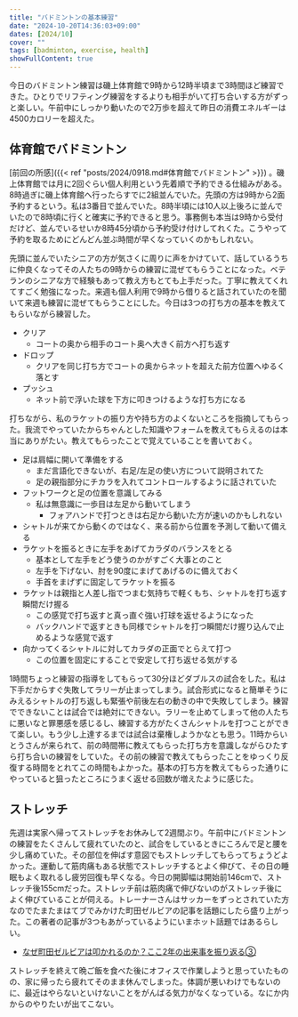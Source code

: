 ```yaml
---
title: "バドミントンの基本練習"
date: "2024-10-20T14:36:03+09:00"
dates: [2024/10]
cover: ""
tags: [badminton, exercise, health]
showFullContent: true
---
```


今日のバドミントン練習は磯上体育館で9時から12時半頃まで3時間ほど練習できた。ひとりでリフティング練習をするよりも相手がいて打ち合いする方がずっと楽しい。午前中にしっかり動いたので2万歩を超えて昨日の消費エネルギーは4500カロリーを超えた。

## 体育館でバドミントン

[前回の所感]({{< ref "posts/2024/0918.md#体育館でバドミントン" >}}) 。磯上体育館では月に2回ぐらい個人利用という先着順で予約できる仕組みがある。8時過ぎに磯上体育館へ行ったらすでに2組並んでいた。先頭の方は9時から2面予約するという。私は3番目で並んでいた。8時半頃には10人以上後ろに並んでいたので8時頃に行くと確実に予約できると思う。事務側も本当は9時から受付だけど、並んでいるせいか8時45分頃から予約受け付けしてれくた。こうやって予約を取るためにどんどん並ぶ時間が早くなっていくのかもしれない。

先頭に並んでいたシニアの方が気さくに周りに声をかけていて、話しているうちに仲良くなってその人たちの9時からの練習に混ぜてもらうことになった。ベテランのシニアな方で経験もあって教え方もとても上手だった。丁寧に教えてくれてすごく勉強になった。来週も個人利用で9時から借りると話されていたのを聞いて来週も練習に混ぜてもらうことにした。今日は3つの打ち方の基本を教えてもらいながら練習した。

* クリア
  * コートの奥から相手のコート奥へ大きく前方へ打ち返す
* ドロップ
  * クリアを同じ打ち方でコートの奥からネットを超えた前方位置へゆるく落とす
* プッシュ
  * ネット前で浮いた球を下方に叩きつけるような打ち方になる

打ちながら、私のラケットの振り方や持ち方のよくないところを指摘してもらった。我流でやっていたからちゃんとした知識やフォームを教えてもらえるのは本当にありがたい。教えてもらったことで覚えていることを書いておく。

* 足は肩幅に開いて準備をする
  * まだ言語化できないが、右足/左足の使い方について説明されてた
  * 足の親指部分にチカラを入れてコントロールするように話されていた
* フットワークと足の位置を意識してみる
  * 私は無意識に一歩目は左足から動いてしまう
    * フォアハンドで打つときは右足から動いた方が速いのかもしれない
* シャトルが来てから動くのではなく、来る前から位置を予測して動いて備える
* ラケットを振るときに左手をあげてカラダのバランスをとる
  * 基本として左手をどう使うのかがすごく大事とのこと
  * 左手を下げない、肘を90度にまげてあげるのに備えておく
  * 手首をまげずに固定してラケットを振る
* ラケットは親指と人差し指でつまむ気持ちで軽くもち、シャトルを打ち返す瞬間だけ握る
  * この感覚で打ち返すと真っ直ぐ強い打球を返せるようになった
  * バックハンドで返すときも同様でシャトルを打つ瞬間だけ握り込んで止めるような感覚で返す
* 向かってくるシャトルに対してカラダの正面でとらえて打つ
  * この位置を固定にすることで安定して打ち返せる気がする

1時間ちょっと練習の指導をしてもらって30分ほどダブルスの試合をした。私は下手だからすぐ失敗してラリーが止まってしまう。試合形式になると簡単そうにみえるシャトルの打ち返しも緊張や前後左右の動きの中で失敗してしまう。練習でできないことは試合では絶対にできない。ラリーを止めてしまって他の人たちに悪いなと罪悪感を感じるし、練習する方がたくさんシャトルを打つことができて楽しい。もう少し上達するまでは試合は棄権しようかなとも思う。11時からいとうさんが来られて、前の時間帯に教えてもらった打ち方を意識しながらひたすら打ち合いの練習をしていた。その前の練習で教えてもらったことをゆっくり反復する時間をとれてこの時間もよかった。基本の打ち方を教えてもらった通りにやっていると狙ったところにうまく返せる回数が増えたように感じた。

## ストレッチ

先週は実家へ帰ってストレッチをお休みして2週間ぶり。午前中にバドミントンの練習をたくさんして疲れていたのと、試合をしているときにころんで足と腰を少し痛めていた。その部位を伸ばす意図でもストレッチしてもらってちょうどよかった。運動して筋肉痛もある状態でストレッチするとよく伸びて、その日の睡眠もよく取れるし疲労回復も早くなる。今日の開脚幅は開始前146cmで、ストレッチ後155cmだった。ストレッチ前は筋肉痛で伸びないのがストレッチ後によく伸びていることが伺える。トレーナーさんはサッカーをずっとされていた方なのでたまたまはてブでみかけた町田ゼルビアの記事を話題にしたら盛り上がった。この著者の記事が3つもあがっているようにいまホット話題ではあるらしい。

* [なぜ町田ゼルビアは叩かれるのか？ここ2年の出来事を振り返る③ ](https://note.com/shv12/n/nab3420c578d4)

ストレッチを終えて晩ご飯を食べた後にオフィスで作業しようと思っていたものの、家に帰ったら疲れてそのまま休んでしまった。体調が悪いわけでもないのに、最近はやらないといけないことをがんばる気力がなくなっている。なにか内からのやりたいが出てこない。
